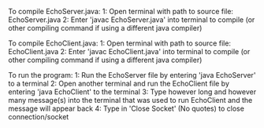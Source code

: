 To compile EchoServer.java:
    1: Open terminal with path to source file: EchoServer.java
    2: Enter 'javac EchoServer.java' into terminal to compile (or other compiling command if using a different java compiler)

To compile EchoClient.java:
    1: Open terminal with path to source file: EchoClient.java
    2: Enter 'javac EchoClient.java' into terminal to compile (or other compiling command if using a different java compiler)

To run the program:
    1: Run the EchoServer file by entering 'java EchoServer' to a terminal
    2: Open another terminal and run the EchoClient file by entering 'java EchoClient' to the terminal
    3: Type however long and however many message(s) into the terminal that was used to run EchoClient and the message will appear back
    4: Type in 'Close Socket' (No quotes) to close connection/socket
